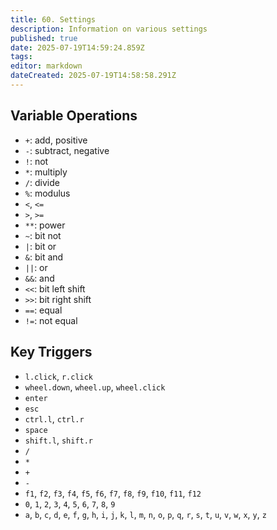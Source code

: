 ```yaml
---
title: 60. Settings
description: Information on various settings
published: true
date: 2025-07-19T14:59:24.859Z
tags: 
editor: markdown
dateCreated: 2025-07-19T14:58:58.291Z
---
```


## Variable Operations

- `+`: add, positive
- `-`: subtract, negative
- `!`: not
- `*`: multiply
- `/`: divide
- `%`: modulus
- `<`, `<=`
- `>`, `>=`
- `**`: power
- `~`: bit not
- `|`: bit or
- `&`: bit and
- `||`: or
- `&&`: and
- `<<`: bit left shift
- `>>`: bit right shift
- `==`: equal
- `!=`: not equal

## Key Triggers

- `l.click`, `r.click`
- `wheel.down`, `wheel.up`, `wheel.click`
- `enter`
- `esc`
- `ctrl.l`, `ctrl.r`
- `space`
- `shift.l`, `shift.r`
- `/`
- `*`
- `+`
- `-`
- `f1`, `f2`, `f3`, `f4`, `f5`, `f6`, `f7`, `f8`, `f9`, `f10`, `f11`, `f12`
- `0`, `1`, `2`, `3`, `4`, `5`, `6`, `7`, `8`, `9`
- `a`, `b`, `c`, `d`, `e`, `f`, `g`, `h`, `i`, `j`, `k`, `l`, `m`, `n`, `o`, `p`, `q`, `r`, `s`, `t`, `u`, `v`, `w`, `x`, `y`, `z`
